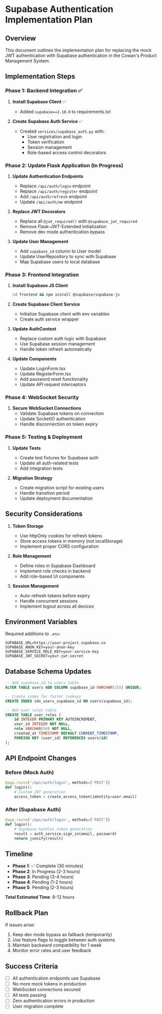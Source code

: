 # Supabase Authentication Implementation Plan

## Overview
This document outlines the implementation plan for replacing the mock JWT authentication with Supabase authentication in the Cowan's Product Management System.

## Implementation Steps

### Phase 1: Backend Integration ✅ 
1. **Install Supabase Client** ✅
   - Added `supabase==2.10.0` to requirements.txt

2. **Create Supabase Auth Service** ✅
   - Created `services/supabase_auth.py` with:
     - User registration and login
     - Token verification
     - Session management
     - Role-based access control decorators

### Phase 2: Update Flask Application (In Progress)
1. **Update Authentication Endpoints**
   - Replace `/api/auth/login` endpoint
   - Replace `/api/auth/register` endpoint
   - Add `/api/auth/refresh` endpoint
   - Update `/api/auth/me` endpoint

2. **Replace JWT Decorators**
   - Replace all `@jwt_required()` with `@supabase_jwt_required`
   - Remove Flask-JWT-Extended initialization
   - Remove dev mode authentication bypass

3. **Update User Management**
   - Add `supabase_id` column to User model
   - Update UserRepository to sync with Supabase
   - Map Supabase users to local database

### Phase 3: Frontend Integration
1. **Install Supabase JS Client**
   ```bash
   cd frontend && npm install @supabase/supabase-js
   ```

2. **Create Supabase Client Service**
   - Initialize Supabase client with env variables
   - Create auth service wrapper

3. **Update AuthContext**
   - Replace custom auth logic with Supabase
   - Use Supabase session management
   - Handle token refresh automatically

4. **Update Components**
   - Update LoginForm.tsx
   - Update RegisterForm.tsx
   - Add password reset functionality
   - Update API request interceptors

### Phase 4: WebSocket Security
1. **Secure WebSocket Connections**
   - Validate Supabase tokens on connection
   - Update SocketIO authentication
   - Handle disconnection on token expiry

### Phase 5: Testing & Deployment
1. **Update Tests**
   - Create test fixtures for Supabase auth
   - Update all auth-related tests
   - Add integration tests

2. **Migration Strategy**
   - Create migration script for existing users
   - Handle transition period
   - Update deployment documentation

## Security Considerations

1. **Token Storage**
   - Use httpOnly cookies for refresh tokens
   - Store access tokens in memory (not localStorage)
   - Implement proper CORS configuration

2. **Role Management**
   - Define roles in Supabase Dashboard
   - Implement role checks in backend
   - Add role-based UI components

3. **Session Management**
   - Auto-refresh tokens before expiry
   - Handle concurrent sessions
   - Implement logout across all devices

## Environment Variables

Required additions to `.env`:
```env
SUPABASE_URL=https://your-project.supabase.co
SUPABASE_ANON_KEY=your-anon-key
SUPABASE_SERVICE_ROLE_KEY=your-service-key
SUPABASE_JWT_SECRET=your-jwt-secret
```

## Database Schema Updates

```sql
-- Add supabase_id to users table
ALTER TABLE users ADD COLUMN supabase_id VARCHAR(255) UNIQUE;

-- Create index for faster lookups
CREATE INDEX idx_users_supabase_id ON users(supabase_id);

-- Add user roles table
CREATE TABLE user_roles (
    id INTEGER PRIMARY KEY AUTOINCREMENT,
    user_id INTEGER NOT NULL,
    role VARCHAR(50) NOT NULL,
    created_at TIMESTAMP DEFAULT CURRENT_TIMESTAMP,
    FOREIGN KEY (user_id) REFERENCES users(id)
);
```

## API Endpoint Changes

### Before (Mock Auth)
```python
@app.route('/api/auth/login', methods=['POST'])
def login():
    # Custom JWT generation
    access_token = create_access_token(identity=user.email)
```

### After (Supabase Auth)
```python
@app.route('/api/auth/login', methods=['POST'])
def login():
    # Supabase handles token generation
    result = auth_service.sign_in(email, password)
    return jsonify(result)
```

## Timeline

- **Phase 1**: ✅ Complete (30 minutes)
- **Phase 2**: In Progress (2-3 hours)
- **Phase 3**: Pending (3-4 hours)
- **Phase 4**: Pending (1-2 hours)
- **Phase 5**: Pending (2-3 hours)

**Total Estimated Time**: 8-12 hours

## Rollback Plan

If issues arise:
1. Keep dev mode bypass as fallback (temporarily)
2. Use feature flags to toggle between auth systems
3. Maintain backward compatibility for 1 week
4. Monitor error rates and user feedback

## Success Criteria

- [ ] All authentication endpoints use Supabase
- [ ] No more mock tokens in production
- [ ] WebSocket connections secured
- [ ] All tests passing
- [ ] Zero authentication errors in production
- [ ] User migration complete